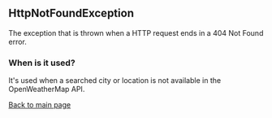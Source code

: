 ## HttpNotFoundException
The exception that is thrown when a HTTP request ends in a 404 Not Found error.

### When is it used?
It's used when a searched city or location is not available in the OpenWeatherMap API.

[Back to main page](https://eloyespinosa.github.io/Weather.NET/)
